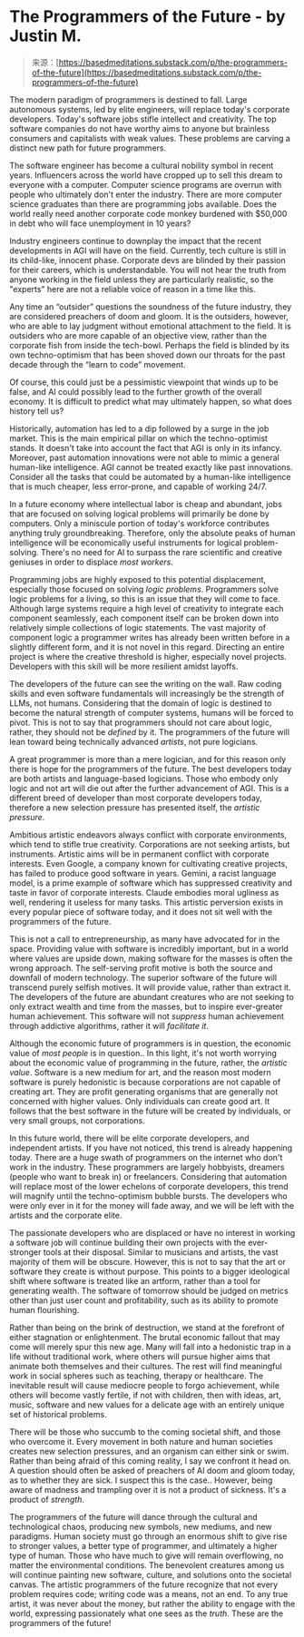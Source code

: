 <!--yml
category: 未分类
date: 2024-05-27 14:53:32
-->

# The Programmers of the Future - by Justin M.

> 来源：[https://basedmeditations.substack.com/p/the-programmers-of-the-future](https://basedmeditations.substack.com/p/the-programmers-of-the-future)

The modern paradigm of programmers is destined to fall. Large autonomous systems, led by elite engineers, will replace today's corporate developers. Today's software jobs stifle intellect and creativity. The top software companies do not have worthy aims to anyone but brainless consumers and capitalists with weak values. These problems are carving a distinct new path for future programmers.

The software engineer has become a cultural nobility symbol in recent years. Influencers across the world have cropped up to sell this dream to everyone with a computer. Computer science programs are overrun with people who ultimately don't enter the industry. There are more computer science graduates than there are programming jobs available. Does the world really need another corporate code monkey burdened with $50,000 in debt who will face unemployment in 10 years?

Industry engineers continue to downplay the impact that the recent developments in AGI will have on the field. Currently, tech culture is still in its child-like, innocent phase. Corporate devs are blinded by their passion for their careers, which is understandable. You will not hear the truth from anyone working in the field unless they are particularly realistic, so the "experts" here are not a reliable voice of reason in a time like this.

Any time an “outsider” questions the soundness of the future industry, they are considered preachers of doom and gloom. It is the outsiders, however, who are able to lay judgment without emotional attachment to the field. It is outsiders who are more capable of an objective view, rather than the corporate fish from inside the tech-bowl. Perhaps the field is blinded by its own techno-optimism that has been shoved down our throats for the past decade through the “learn to code” movement. 

Of course, this could just be a pessimistic viewpoint that winds up to be false, and AI could possibly lead to the further growth of the overall economy. It is difficult to predict what may ultimately happen, so what does history tell us?

Historically, automation has led to a dip followed by a surge in the job market. This is the main empirical pillar on which the techno-optimist stands. It doesn't take into account the fact that AGI is only in its infancy. Moreover, past automation innovations were not able to mimic a general human-like intelligence. AGI cannot be treated exactly like past innovations. Consider all the tasks that could be automated by a human-like intelligence that is much cheaper, less error-prone, and capable of working 24/7. 

In a future economy where intellectual labor is cheap and abundant, jobs that are focused on solving logical problems will primarily be done by computers. Only a miniscule portion of today's workforce contributes anything truly groundbreaking. Therefore, only the absolute peaks of human intelligence will be economically useful instruments for logical problem-solving. There's no need for AI to surpass the rare scientific and creative geniuses in order to displace *most workers*.

Programming jobs are highly exposed to this potential displacement, especially those focused on solving *logic problems*. Programmers solve logic problems for a living, so this is an issue that they will come to face. Although large systems require a high level of creativity to integrate each component seamlessly, each component itself can be broken down into relatively simple collections of logic statements. The vast majority of component logic a programmer writes has already been written before in a slightly different form, and it is not novel in this regard. Directing an entire project is where the creative threshold is higher, especially novel projects. Developers with this skill will be more resilient amidst layoffs. 

The developers of the future can see the writing on the wall. Raw coding skills and even software fundamentals will increasingly be the strength of LLMs, not humans. Considering that the domain of logic is destined to become the natural strength of computer systems, humans will be forced to pivot. This is not to say that programmers should not care about logic, rather, they should not be *defined* by it. The programmers of the future will lean toward being technically advanced *artists*, not pure logicians.

A great programmer is more than a mere logician, and for this reason only there is hope for the programmers of the future. The best developers today are both artists and language-based logicians. Those who embody only logic and not art will die out after the further advancement of AGI. This is a different breed of developer than most corporate developers today, therefore a new selection pressure has presented itself, the *artistic pressure*.

Ambitious artistic endeavors always conflict with corporate environments, which tend to stifle true creativity. Corporations are not seeking artists, but instruments. Artistic aims will be in permanent conflict with corporate interests. Even Google, a company known for cultivating creative projects, has failed to produce good software in years. Gemini, a racist language model, is a prime example of software which has suppressed creativity and taste in favor of corporate interests. Claude embodies moral ugliness as well, rendering it useless for many tasks. This artistic perversion exists in every popular piece of software today, and it does not sit well with the programmers of the future.

This is not a call to entrepreneurship, as many have advocated for in the space. Providing value with software is incredibly important, but in a world where values are upside down, making software for the masses is often the wrong approach. The self-serving profit motive is both the source and downfall of modern technology. The superior software of the future will transcend purely selfish motives. It will provide value, rather than extract it. The developers of the future are abundant creatures who are not seeking to only extract wealth and time from the masses, but to inspire ever-greater human achievement. This software will not *suppress* human achievement through addictive algorithms, rather it will *facilitate it*. 

Although the economic future of programmers is in question, the economic value of *most people* is in question.. In this light, it's not worth worrying about the economic value of programming in the future, rather, the *artistic value*. Software is a new medium for art, and the reason most modern software is purely hedonistic is because corporations are not capable of creating art. They are profit generating organisms that are generally not concerned with higher values. Only individuals can create good art. It follows that the best software in the future will be created by individuals, or very small groups, not corporations. 

In this future world, there will be elite corporate developers, and independent artists. If you have not noticed, this trend is already happening today. There are a huge swath of programmers on the internet who don't work in the industry. These programmers are largely hobbyists, dreamers (people who want to break in) or freelancers. Considering that automation will replace most of the lower echelons of corporate developers, this trend will magnify until the techno-optimism bubble bursts. The developers who were only ever in it for the money will fade away, and we will be left with the artists and the corporate elite.

The passionate developers who are displaced or have no interest in working a software job will continue building their own projects with the ever-stronger tools at their disposal. Similar to musicians and artists, the vast majority of them will be obscure. However, this is not to say that the art or software they create is without purpose. This points to a bigger ideological shift where software is treated like an artform, rather than a tool for generating wealth. The software of tomorrow should be judged on metrics other than just user count and profitability, such as its ability to promote human flourishing.

Rather than being on the brink of destruction, we stand at the forefront of either stagnation or enlightenment. The brutal economic fallout that may come will merely spur this new age. Many will fall into a hedonistic trap in a life without traditional work, where others will pursue higher aims that animate both themselves and their cultures. The rest will find meaningful work in social spheres such as teaching, therapy or healthcare. The inevitable result will cause mediocre people to forgo achievement, while others will become vastly fertile, if not with children, then with ideas, art, music, software and new values for a delicate age with an entirely unique set of historical problems.

There will be those who succumb to the coming societal shift, and those who overcome it. Every movement in both nature and human societies creates new selection pressures, and an organism can either sink or swim. Rather than being afraid of this coming reality, I say we confront it head on. A question should often be asked of preachers of AI doom and gloom today, as to whether they are sick. I suspect this is the case.. However, being aware of madness and trampling over it is not a product of sickness. It's a product of *strength*.

The programmers of the future will dance through the cultural and technological chaos, producing new symbols, new mediums, and new paradigms. Human society must go through an enormous shift to give rise to stronger values, a better type of programmer, and ultimately a higher type of human. Those who have much to give will remain overflowing, no matter the environmental conditions. The benevolent creatures among us will continue painting new software, culture, and solutions onto the societal canvas. The artistic programmers of the future recognize that not every problem requires code; writing code was a means, not an end. To any true artist, it was never about the money, but rather the ability to engage with the world, expressing passionately what one sees as the *truth*. These are the programmers of the future!